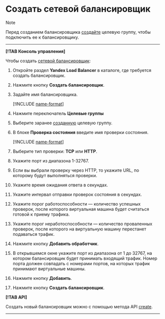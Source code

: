 # Создать сетевой балансировщик

> [!NOTE]
>
> Перед созданием балансировщика [создайте](target-group-create.md) целевую группу, чтобы подключить ее к балансировщику.
>

---

**[!TAB Консоль управления]**

Чтобы создать [сетевой балансировщик](../concepts/index.md):
1. Откройте раздел **Yandex Load Balancer** в каталоге, где требуется создать балансировщик.
1. Нажмите кнопку **Создать балансировщик**.
1. Задайте имя балансировщика. 
    
    [!INCLUDE [name-format](../../_includes/name-format.md)]

1. Нажмите переключатель **Целевые группы**
1. Выберите заранее [созданную](target-group-create.md) целевую группу.
1. В блоке **Проверка состояния** введите имя проверки состояния.

    [!INCLUDE [name-format](../../_includes/name-format.md)]

1. Выберите тип проверки: **TCP** или **HTTP**.
1. Укажите порт из диапазона 1-32767.
1. Если вы выбрали проверку через HTTP, то укажите URL, по которому будут выполняться проверки.
1. Укажите время ожидания ответа в секундах.
1. Укажите интервал отправки проверок состояния в секундах.
1. Укажите порог работоспособности — количество успешных проверок, после которого виртуальная машина будет считаться готовой к приему трафика.
1. Укажите порог неработоспособности — количество проваленных проверок, после которого на виртуальную машину перестанет подаваться трафик.
1. Нажмите кнопку **Добавить обработчик**.
1. В открывшемся окне укажите порт из диапазона от 1 до 32767, на котором балансировщик будет принимать входящий трафик. Номер порта должен совпадать с номерами портов, на которых трафик принимают виртуальные машины.
1. Нажмите кнопку **Добавить**.
1. Нажмите кнопку **Создать балансировщик**.

**[!TAB API]**

Создать новый балансировщик можно с помощью метода API [create](../api-ref/NetworkLoadBalancer/create.md).

---